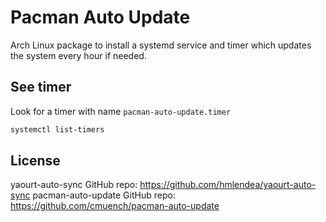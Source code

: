 # Pacman Auto Update

Arch Linux package to install a systemd service and timer which updates the system every hour if needed.

## See timer

Look for a timer with name `pacman-auto-update.timer`


```sh
systemctl list-timers
```

## License

yaourt-auto-sync GitHub repo: https://github.com/hmlendea/yaourt-auto-sync
pacman-auto-update GitHub repo: https://github.com/cmuench/pacman-auto-update
